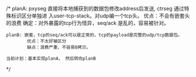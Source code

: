 /*
	planA: pxyseg 直接将本地捕获到的数据包修改address后发送, ctrseg 通过特殊标识区分单独进
			入user-tcp-stack。对udp编一个tcp头。
			优点：不会有嵌套头的浪费
			确定：对外暴露的tcp行为怪异，seq/ack 是乱的，容易被针对。




	planB: 嵌套，tcp的seq/ack可以是正常的，tcp的payload是完整的udp/tcp数据包。
			优点：不太好被区分
			缺点：浪费严重，不容易0拷贝。

	当前计划：基本实现planA， 然后转向planB
*/
